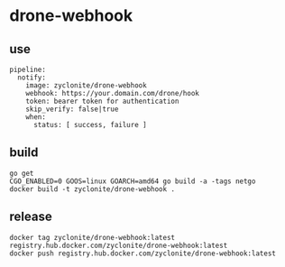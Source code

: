 # drone-webhook

## use
```
pipeline:
  notify:
    image: zyclonite/drone-webhook
    webhook: https://your.domain.com/drone/hook
    token: bearer token for authentication
    skip_verify: false|true
    when:
      status: [ success, failure ]
```

## build
    go get
    CGO_ENABLED=0 GOOS=linux GOARCH=amd64 go build -a -tags netgo
    docker build -t zyclonite/drone-webhook .

## release
    docker tag zyclonite/drone-webhook:latest registry.hub.docker.com/zyclonite/drone-webhook:latest
    docker push registry.hub.docker.com/zyclonite/drone-webhook:latest
